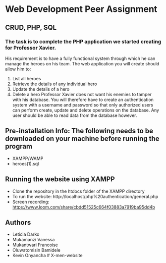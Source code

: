 # Web Development Peer Assignment

## CRUD, PHP, SQL

### The task is to complete the PHP application we started creating for Professor Xavier. 
His requirement is to have a fully functional system through which he can manage the heroes on his
team. The web application you will create should allow him to:
1. List all heroes
2. Retrieve the details of any individual hero
3. Update the details of a hero
4. Delete a hero
Professor Xavier does not want his enemies to tamper with his database. You will therefore have to create
an authentication system with a username and password so that only authorized users can perform create,
update and delete operations on the database. Any user should be able to read data from the database however.
 
## Pre-installation Info: The following needs to be downloaded on your machine before running the program
* XAMPP/WAMP
* heroes(1).sql 

## Running the website using XAMPP
* Clone the repository in the htdocs folder of the XAMPP directory
* To run the website: http://localhost/php%20authentication/general.php
* Screen recording: https://www.loom.com/share/cbdd51525c664f03883a7919ba95dd4b

## Authors
* Leticia Darko
* Mukamanzi Vanessa
* Mukantwari Francoise
* Oluwatomisin Bamidele
* Kevin Onyancha
#   X - m e n - w e b s i t e  
 